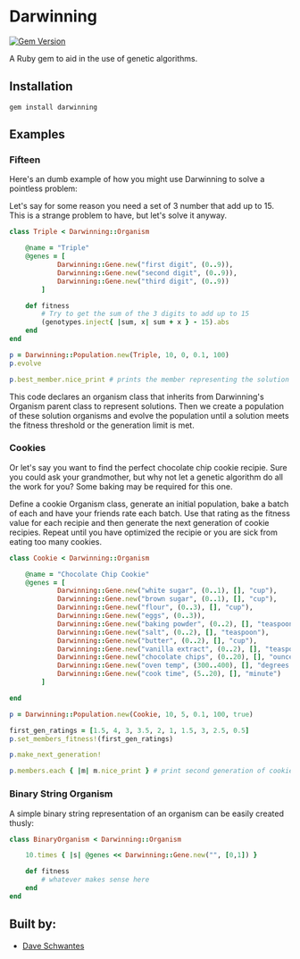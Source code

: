 Darwinning
==========
[![Gem Version](https://badge.fury.io/rb/darwinning.png)](http://badge.fury.io/rb/darwinning)

[gem]: https://rubygems.org/gems/darwinning

A Ruby gem to aid in the use of genetic algorithms.

Installation
--------

```
gem install darwinning
```

Examples
--------

### Fifteen

Here's an dumb example of how you might use Darwinning to solve a pointless problem:

Let's say for some reason you need a set of 3 number that add up to 15.  This is a strange problem to have, but let's solve it anyway.

```ruby
class Triple < Darwinning::Organism

	@name = "Triple"
	@genes = [
			Darwinning::Gene.new("first digit", (0..9)),
			Darwinning::Gene.new("second digit", (0..9)),
			Darwinning::Gene.new("third digit", (0..9))
		]

	def fitness
		# Try to get the sum of the 3 digits to add up to 15
		(genotypes.inject{ |sum, x| sum + x } - 15).abs
	end
end 

p = Darwinning::Population.new(Triple, 10, 0, 0.1, 100)
p.evolve

p.best_member.nice_print # prints the member representing the solution
```

This code declares an organism class that inherits from Darwinning's Organism parent class to represent solutions.  Then we create a population of these solution organisms and evolve the population until a solution meets the fitness threshold or the generation limit is met.

### Cookies

Or let's say you want to find the perfect chocolate chip cookie recipie.  Sure you could ask your grandmother, but why not let a genetic algorithm do all the work for you?  Some baking may be required for this one.

Define a cookie Organism class, generate an initial population, bake a batch of each and have your friends rate each batch.  Use that rating as the fitness value for each recipie and then generate the next generation of cookie recipies.  Repeat until you have optimized the recipie or you are sick from eating too many cookies.

```ruby
class Cookie < Darwinning::Organism

	@name = "Chocolate Chip Cookie"
	@genes = [
			Darwinning::Gene.new("white sugar", (0..1), [], "cup"),
			Darwinning::Gene.new("brown sugar", (0..1), [], "cup"),
			Darwinning::Gene.new("flour", (0..3), [], "cup"),
			Darwinning::Gene.new("eggs", (0..3)),
			Darwinning::Gene.new("baking powder", (0..2), [], "teaspoon"),
			Darwinning::Gene.new("salt", (0..2), [], "teaspoon"),
			Darwinning::Gene.new("butter", (0..2), [], "cup"),
			Darwinning::Gene.new("vanilla extract", (0..2), [], "teaspoon"),
			Darwinning::Gene.new("chocolate chips", (0..20), [], "ounce"),
			Darwinning::Gene.new("oven temp", (300..400), [], "degrees F"),
			Darwinning::Gene.new("cook time", (5..20), [], "minute")
		]

end

p = Darwinning::Population.new(Cookie, 10, 5, 0.1, 100, true)

first_gen_ratings = [1.5, 4, 3, 3.5, 2, 1, 1.5, 3, 2.5, 0.5]
p.set_members_fitness!(first_gen_ratings)

p.make_next_generation!

p.members.each { |m| m.nice_print } # print second generation of cookie recipies
```

### Binary String Organism

A simple binary string representation of an organism can be easily created thusly:

```ruby
class BinaryOrganism < Darwinning::Organism

	10.times { |s| @genes << Darwinning::Gene.new("", [0,1]) }

	def fitness
		# whatever makes sense here
	end  
end
```

## Built by:
* [Dave Schwantes](https://github.com/dorkrawk "dorkrawk")
